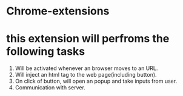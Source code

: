 # Chrome-extensions 
# this extension will perfroms the following tasks
1.	Will be activated whenever an browser moves to an URL.
2.	Will inject an html tag to the web page(including button).
3.	On click of button, will open an popup and take inputs from user.
4.	Communication with server.

	
